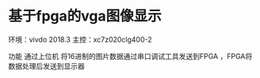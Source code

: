 # 基于fpga的vga图像显示

环境：vivdo 2018.3   主控：xc7z020clg400-2

功能 通过上位机 将16进制的图片数据通过串口调试工具发送到FPGA ，FPGA将数据处理后发送到显示器



